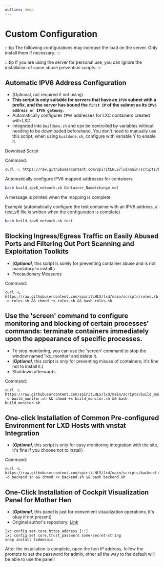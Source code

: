 ```yaml
---
outline: deep
---
```


# Custom Configuration

:::tip
The following configurations may increase the load on the server. Only install them if necessary.
:::

:::tip
If you are using the server for personal use, you can ignore the installation of some abuse prevention scripts.
:::

## Automatic IPV6 Address Configuration

- (Optional, not required if not using)
- **This script is only suitable for servers that have an ```IPV6``` subnet with a prefix, and the server has bound the ```first IP``` of the subnet as its ```IPV6 address or IPV6 gateway```.**
- Automatically configures ```IPV6``` addresses for LXC containers created with LXD.
- Integrated into ```buildone.sh``` and can be controlled by variables without needing to be downloaded beforehand. You don't need to manually use this script; when using ```buildone.sh```, configure with variable Y to enable it.

Download Script

Command:

```bash
curl -L https://raw.githubusercontent.com/spiritLHLS/lxd/main/scripts/build_ipv6_network.sh -o build_ipv6_network.sh && chmod +x build_ipv6_network.sh
```

Automatically configure IPV6 mapped addresses for containers

```bash
bash build_ipv6_network.sh Container_Name(change me)
```

A message is printed when the mapping is complete

Example (automatically configure the test container with an IPV6 address, a test_v6 file is written when the configuration is complete)

```bash
bash build_ipv6_network.sh test
```
<!-- 
Delete all IPV6 mapped rules

```bash
ip6tables -t nat -F PREROUTING
ip6tables-legacy -t nat -F PREROUTING
ip6tables-save > /etc/iptables/rules.v6
netfilter-persistent save
netfilter-persistent reload
service netfilter-persistent restart
```

Uninstall the IPV6 address binding daemon and corresponding files

```shell
systemctl stop add-ipv6.service
systemctl disable add-ipv6.service
rm /etc/systemd/system/add-ipv6.service
systemctl daemon-reload
rm /usr/local/bin/add-ipv6.sh
``` -->

## Blocking Ingress/Egress Traffic on Easily Abused Ports and Filtering Out Port Scanning and Exploitation Toolkits

- (***Optional***, this script is solely for preventing container abuse and is not mandatory to install.)
- Precautionary Measures

Command:

```shell
curl -L https://raw.githubusercontent.com/spiritLHLS/lxd/main/scripts/rules.sh -o rules.sh && chmod +x rules.sh && bash rules.sh
```

## Use the 'screen' command to configure monitoring and blocking of certain processes' commands: terminate containers immediately upon the appearance of specific processes.

- To stop monitoring, you can use the 'screen' command to stop the window named 'lxc_monitor' and delete it.
- (***Optional***, this script is only for preventing misuse of containers; it's fine not to install it.)
- Shutdown afterwards.

Command:

```shell
curl -L https://raw.githubusercontent.com/spiritLHLS/lxd/main/scripts/build_monitor.sh -o build_monitor.sh && chmod +x build_monitor.sh && bash build_monitor.sh
```

## One-click Installation of Common Pre-configured Environment for LXD Hosts with vnstat Integration

- (***Optional***, this script is only for easy monitoring integration with the site, it's fine if you choose not to install)

Command:

```shell
curl -L https://raw.githubusercontent.com/spiritLHLS/lxd/main/scripts/backend.sh -o backend.sh && chmod +x backend.sh && bash backend.sh
```

## One-Click Installation of Cockpit Visualization Panel for Mother Hen

- (***Optional***, this panel is just for convenient visualization operations, it's okay if not present)
- Original author's repository: [Link](https://github.com/turtle0x1/LxdMosaic)

```shell
lxc config set core.https_address [::]
lxc config set core.trust_password some-secret-string
snap install lxdmosaic
```

After the installation is complete, open the hen IP address, follow the prompts to set the password for admin, other all the way to the default will be able to use the panel!
